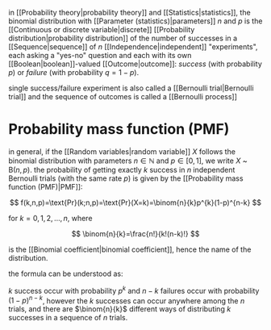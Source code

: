in [[Probability theory|probability theory]] and [[Statistics|statistics]], the binomial distribution with [[Parameter (statistics)|parameters]] $n$ and $p$ is the [[Continuous or discrete variable|discrete]] [[Probability distribution|probability distribution]] of the number of successes in a [[Sequence|sequence]] of $n$ [[Independence|independent]] "experiments", each asking a "yes-no" question and each with its own [[Boolean|boolean]]-valued [[Outcome|outcome]]: *success* (with probability $p$) or *failure* (with probability $q=1-p$).

single success/failure experiment is also called a [[Bernoulli trial|Bernoulli trial]] and the sequence of outcomes is called a [[Bernoulli process]]

# Probability mass function (PMF)

in general, if the [[Random variables|random variable]] $X$ follows the binomial distribution with parameters $n\in\mathbb{N}$ and $p\in[0,1]$, we write $X$ ~ $\text{B}(n,p)$. the probability of getting exactly $k$ success in $n$ independent Bernoulli trials (with the same rate $p$) is given by the [[Probability mass function (PMF)|PMF]]:

$$
f(k,n,p)=\text{Pr}(k;n,p)=\text{Pr}(X=k)=\binom{n}{k}p^{k}(1-p)^{n-k}
$$

for $k=0,1,2,\dots,n$, where

$$
\binom{n}{k}=\frac{n!}{k!(n-k)!}
$$

is the [[Binomial coefficient|binomial coefficient]], hence the name of the distribution. 

the formula can be understood as:

$k$ success occur with probability $p^{k}$ and $n-k$ failures occur with probability $(1-p)^{n-k}$, however the $k$ successes can occur anywhere among the $n$ trials, and there are $\binom{n}{k}$ different ways of distributing $k$ successes in a sequence of $n$ trials.

